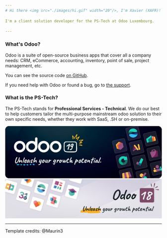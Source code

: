 ```yaml
---
# Hi there <img src="./images/hi.gif" width="20"/>, I'm Xavier (XAFR)!

I'm a client solution developer for the PS-Tech at Odoo Luxembourg. 

---
```


### What's Odoo?

Odoo is a suite of open-source business apps that cover all a company needs: CRM, eCommerce, accounting, inventory, point of sale, project management, etc.

You can see the source code [on GitHub](https://github.com/odoo/odoo).

If you need help with Odoo or found a bug, go to [the support](https://www.odoo.com/help).

### What is the PS-Tech?

The PS-Tech stands for **Professional Services - Technical**. We do our best to help customers tailor the multi-purpose mainstream odoo solution to their own specific needs, whether they work with SaaS, .SH or on-premise. 

![odoo_banner](./images/banner_odoo_19.webp#gh-dark-mode-only)
![odoo_banner](./images/odoo_banner_light.png#gh-light-mode-only)

---
Template credits: @Maurin3

